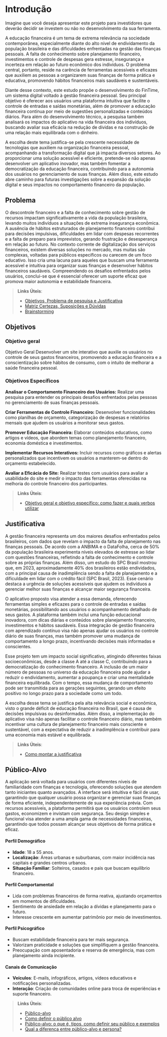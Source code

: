 # Introdução

Imagine que você deseja apresentar este projeto para investidores que deverão decidir se investem ou não no desenvolvimento da sua ferramenta.

A educação financeira é um tema de extrema relevância na sociedade contemporânea, especialmente diante do alto nível de endividamento da população brasileira e das dificuldades enfrentadas na gestão das finanças pessoais. A falta de conhecimento sobre planejamento financeiro, investimentos e controle de despesas gera estresse, insegurança e incerteza em relação ao futuro econômico dos indivíduos. O problema central, portanto, reside na carência de ferramentas acessíveis e eficazes que auxiliem as pessoas a organizarem suas finanças de forma prática e educativa, promovendo hábitos financeiros mais saudáveis e sustentáveis.

Diante desse contexto, este estudo propõe o desenvolvimento do FinTime, um sistema digital voltado à gestão financeira pessoal. Seu principal objetivo é oferecer aos usuários uma plataforma intuitiva que facilite o controle de entradas e saídas monetárias, além de promover a educação financeira contínua por meio de sugestões personalizadas e conteúdos diários. Para além do desenvolvimento técnico, a pesquisa também analisará os impactos do aplicativo na vida financeira dos indivíduos, buscando avaliar sua eficácia na redução de dívidas e na construção de uma relação mais equilibrada com o dinheiro.

A escolha deste tema justifica-se pela crescente necessidade de tecnologias que auxiliem na organização financeira pessoal, acompanhando a transformação digital que já impacta diversos setores. Ao proporcionar uma solução acessível e eficiente, pretende-se não apenas desenvolver um aplicativo inovador, mas também fomentar a democratização da educação financeira, contribuindo para a autonomia dos usuários no gerenciamento de suas finanças. Além disso, este estudo abre caminho para futuras investigações sobre a expansão da solução digital e seus impactos no comportamento financeiro da população.

## Problema


O descontrole financeiro e a falta de conhecimento sobre gestão de recursos impactam significativamente a vida da população brasileira, levando muitos indivíduos a situações de extrema insegurança econômica. A ausência de hábitos estruturados de planejamento financeiro contribui para decisões impulsivas, dificuldades em lidar com despesas recorrentes e a falta de preparo para imprevistos, gerando frustração e desesperança em relação ao futuro.
No contexto corrente de digitalização dos serviços financeiros, existem diversas soluções no mercado, mas muitas são complexas, voltadas para públicos específicos ou carecem de um foco educativo. Isso cria uma lacuna para aqueles que buscam uma ferramenta acessível e intuitiva para organizar suas finanças e desenvolver hábitos financeiros saudáveis. Compreendendo os desafios enfrentados pelos usuários, conclui-se que é essencial oferecer um suporte eficaz que promova maior autonomia e estabilidade financeira.

> **Links Úteis**:
> - [Objetivos, Problema de pesquisa e Justificativa](https://medium.com/@versioparole/objetivos-problema-de-pesquisa-e-justificativa-c98c8233b9c3)
> - [Matriz Certezas, Suposições e Dúvidas](https://medium.com/educa%C3%A7%C3%A3o-fora-da-caixa/matriz-certezas-suposi%C3%A7%C3%B5es-e-d%C3%BAvidas-fa2263633655)
> - [Brainstorming](https://www.euax.com.br/2018/09/brainstorming/)


## Objetivos


### Objetivo geral
Objetivo Geral
Desenvolver um site interativo que auxilie os usuários no controle de seus gastos financeiros, promovendo a educação financeira e a conscientização sobre hábitos de consumo, com o intuito de melhorar a saúde financeira pessoal.

### Objetivos Específicos
**Analisar o Comportamento Financeiro dos Usuários:** Realizar uma pesquisa para entender os principais desafios enfrentados pelas pessoas no gerenciamento de suas finanças pessoais.

**Criar Ferramentas de Controle Financeiro:** Desenvolver funcionalidades como planilhas de orçamento, categorização de despesas e relatórios mensais que ajudem os usuários a monitorar seus gastos.

**Promover Educação Financeira:** Elaborar conteúdos educativos, como artigos e vídeos, que abordem temas como planejamento financeiro, economia doméstica e investimentos.

**Implementar Recursos Interativos:** Incluir recursos como gráficos e alertas personalizados que incentivem os usuários a manterem-se dentro do orçamento estabelecido.

**Avaliar a Eficácia do Site:** Realizar testes com usuários para avaliar a usabilidade do site e medir o impacto das ferramentas oferecidas na melhoria do controle financeiro dos participantes.

 
> **Links Úteis**:
> - [Objetivo geral e objetivo específico: como fazer e quais verbos utilizar](https://blog.mettzer.com/diferenca-entre-objetivo-geral-e-objetivo-especifico/)


## Justificativa

A gestão financeira representa um dos maiores desafios enfrentados pelos brasileiros, com dados que revelam o impacto da falta de planejamento nas finanças pessoais. De acordo com a ANBIMA e o DataFolha, cerca de 50% da população brasileira experimenta níveis elevados de estresse ao lidar com questões financeiras, refletindo a falta de conhecimento e controle sobre as próprias finanças. Além disso, um estudo do SPC Brasil mostrou que, em 2023, aproximadamente 40% dos  brasileiros estão endividados, com a principal causa de inadimplência sendo a falta de planejamento e a dificuldade em lidar com o crédito fácil (SPC Brasil, 2023). Esse cenário destaca a urgência de soluções acessíveis que ajudem os indivíduos a gerenciar melhor suas finanças e alcançar maior segurança financeira.

O aplicativo proposto visa atender a essa demanda, oferecendo ferramentas simples e eficazes para o controle de entradas e saídas monetárias, possibilitando aos usuários o acompanhamento detalhado de seus gastos. A plataforma também inclui uma função educacional inovadora, com dicas diárias e conteúdos sobre planejamento financeiro, investimentos e hábitos saudáveis. Essa integração de gestão financeira com aprendizado contínuo visa não apenas ajudar os usuários no controle diário de suas finanças, mas também promover uma mudança de comportamento a longo prazo, incentivando decisões mais informadas e conscientes.

Esse projeto tem um impacto social significativo, atingindo diferentes faixas socioeconômicas, desde a classe A até a classe C, contribuindo para a democratização do conhecimento financeiro. A inclusão de um maior número de pessoas no universo da educação financeira pode ajudar a reduzir o endividamento, aumentar a poupança e criar uma mentalidade financeira equilibrada. Com o tempo, essa mudança de comportamento pode ser transmitida para as gerações seguintes, gerando um efeito positivo no longo prazo para a sociedade como um todo.

A escolha desse tema se justifica pela alta relevância social e econômica, visto o grande déficit de educação financeira no Brasil, que é causa de decisões impulsivas ou desinformadas. Além disso, a implementação do aplicativo visa não apenas facilitar o controle financeiro diário, mas também incentivar uma cultura de planejamento financeiro mais consciente e sustentável, com a expectativa de reduzir a inadimplência e contribuir para uma economia mais estável e equilibrada.


> **Links Úteis**:
> - [Como montar a justificativa](https://guiadamonografia.com.br/como-montar-justificativa-do-tcc/)


## Público-Alvo


A aplicação será voltada para usuários com diferentes níveis de familiaridade com finanças e tecnologia, oferecendo soluções que atendem tanto iniciantes quanto avançados. A interface será intuitiva e fácil de usar, garantindo que qualquer usuário possa organizar e gerenciar suas finanças de forma eficiente, independentemente de sua experiência prévia.
Com recursos acessíveis, a plataforma permitirá que os usuários controlem seus gastos, economizem e invistam com segurança. Seu design simples e funcional visa atender a uma ampla gama de necessidades financeiras, garantindo que todos possam alcançar seus objetivos de forma prática e eficaz.

#### Perfil Demográfico
- **Idade**: 18 a 55 anos.
- **Localização**: Áreas urbanas e suburbanas, com maior incidência nas capitais e grandes centros urbanos.
- **Situação Familiar**: Solteiros, casados e pais que buscam equilíbrio financeiro.

#### Perfil Comportamental
- Lida com problemas financeiros de forma reativa, ajustando orçamentos em momentos de dificuldades.
- Sentimento de ansiedade em relação a dívidas e planejamento para o futuro.
- Interesse crescente em aumentar patrimônio por meio de investimentos.

#### Perfil Psicográfico
- Buscam estabilidade financeira para ter mais segurança.
- Valorizam praticidade e soluções que simplifiquem a gestão financeira.
- Preocupação com aposentadoria e reserva de emergência, mas com planejamento ainda incipiente.

#### Canais de Comunicação
- **Veículos**: E-mails, infográficos, artigos, vídeos educativos e notificações personalizadas.
- **Interação**: Criação de comunidades online para troca de experiências e suporte financeiro.

> **Links Úteis**:
> - [Público-alvo](https://blog.hotmart.com/pt-br/publico-alvo/)
> - [Como definir o público alvo](https://exame.com/pme/5-dicas-essenciais-para-definir-o-publico-alvo-do-seu-negocio/)
> - [Público-alvo: o que é, tipos, como definir seu público e exemplos](https://klickpages.com.br/blog/publico-alvo-o-que-e/)
> - [Qual a diferença entre público-alvo e persona?](https://rockcontent.com/blog/diferenca-publico-alvo-e-persona/)


